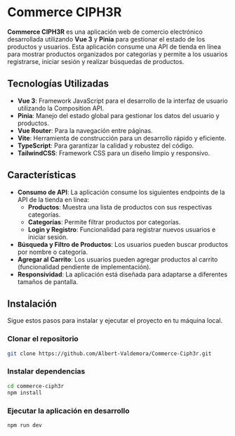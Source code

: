 # **Commerce CIPH3R**

**Commerce CIPH3R** es una aplicación web de comercio electrónico desarrollada utilizando **Vue 3** y **Pinia** para gestionar el estado de los productos y usuarios. Esta aplicación consume una API de tienda en línea para mostrar productos organizados por categorías y permite a los usuarios registrarse, iniciar sesión y realizar búsquedas de productos.

## **Tecnologías Utilizadas**

- **Vue 3**: Framework JavaScript para el desarrollo de la interfaz de usuario utilizando la Composition API.
- **Pinia**: Manejo del estado global para gestionar los datos del usuario y productos.
- **Vue Router**: Para la navegación entre páginas.
- **Vite**: Herramienta de construcción para un desarrollo rápido y eficiente.
- **TypeScript**: Para garantizar la calidad y robustez del código.
- **TailwindCSS**: Framework CSS para un diseño limpio y responsivo.

## **Características**

- **Consumo de API**: La aplicación consume los siguientes endpoints de la API de la tienda en línea:
  - **Productos**: Muestra una lista de productos con sus respectivas categorías.
  - **Categorías**: Permite filtrar productos por categorías.
  - **Login y Registro**: Funcionalidad para registrar nuevos usuarios e iniciar sesión.
- **Búsqueda y Filtro de Productos**: Los usuarios pueden buscar productos por nombre o categoría.
- **Agregar al Carrito**: Los usuarios pueden agregar productos al carrito (funcionalidad pendiente de implementación).
- **Responsividad**: La aplicación está diseñada para adaptarse a diferentes tamaños de pantalla.

## **Instalación**

Sigue estos pasos para instalar y ejecutar el proyecto en tu máquina local.

### **Clonar el repositorio**

```bash
git clone https://github.com/Albert-Valdemora/Commerce-Ciph3r.git
```

### **Instalar dependencias**

```bash
cd commerce-ciph3r
npm install
```

### **Ejecutar la aplicación en desarrollo**

```bash
npm run dev
```
